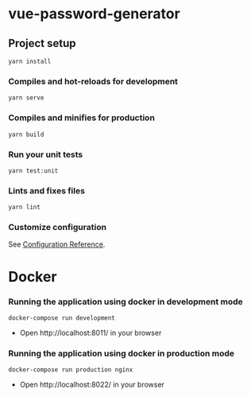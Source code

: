 # vue-password-generator

## Project setup
```
yarn install
```

### Compiles and hot-reloads for development
```
yarn serve
```

### Compiles and minifies for production
```
yarn build
```

### Run your unit tests
```
yarn test:unit
```

### Lints and fixes files
```
yarn lint
```

### Customize configuration
See [Configuration Reference](https://cli.vuejs.org/config/).


# Docker

### Running the application using docker in development mode
```
docker-compose run development
```

- Open http://localhost:8011/ in your browser


### Running the application using docker in production mode
```
docker-compose run production nginx
```

- Open http://localhost:8022/ in your browser